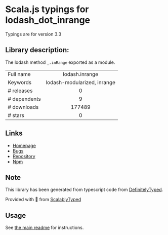 
# Scala.js typings for lodash_dot_inrange

Typings are for version 3.3

## Library description:
The lodash method `_.inRange` exported as a module.

|                    |                 |
| ------------------ | :-------------: |
| Full name          | lodash.inrange |
| Keywords           | lodash-modularized, inrange |
| # releases         | 0 |
| # dependents       | 9 |
| # downloads        | 177489 |
| # stars            | 0 |

## Links
- [Homepage](https://lodash.com/)
- [Bugs](https://github.com/lodash/lodash/issues)
- [Repository](https://github.com/lodash/lodash)
- [Npm](https://www.npmjs.com/package/lodash.inrange)
    


## Note
This library has been generated from typescript code from [DefinitelyTyped](https://definitelytyped.org).

Provided with :purple_heart: from [ScalablyTyped](https://github.com/oyvindberg/ScalablyTyped)

## Usage
See [the main readme](../../readme.md) for instructions.


